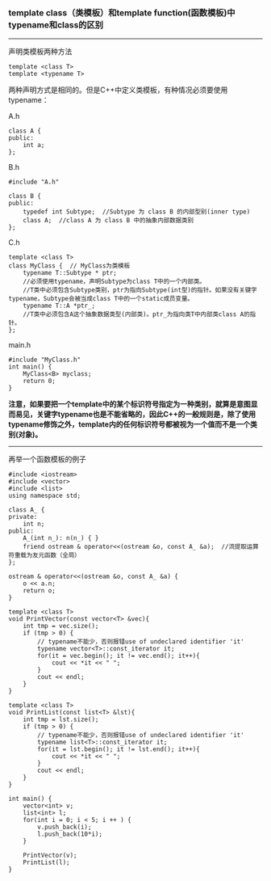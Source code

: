 ### template class（类模板）和template function(函数模板)中typename和class的区别
---

声明类模板两种方法  
```
template <class T>
template <typename T>
```
两种声明方式是相同的。但是C++中定义类模板，有种情况必须要使用typename：

A.h
```
class A {
public:
    int a;
};
```

B.h
```
#include "A.h"

class B {
public:
    typedef int Subtype;  //Subtype 为 class B 的内部型别(inner type)
    class A;  //class A 为 class B 中的抽象内部数据类别
};
```

C.h
```
template <class T> 
class MyClass {  // MyClass为类模板
    typename T::Subtype * ptr;
    //必须使用typename，声明Subtype为class T中的一个内部类。
    //T类中必须包含Subtype类别，ptr为指向Subtype(int型)的指针。如果没有关键字typename，Subtype会被当成class T中的一个static成员变量。
    typename T::A *ptr_; 
    //T类中必须包含A这个抽象数据类型(内部类)。ptr_为指向类T中内部类class A的指针。
};
```

main.h
```
#include "MyClass.h"
int main() {
    MyClass<B> myclass;
    return 0;
}
```

**注意，如果要把一个template中的某个标识符号指定为一种类别，就算是意图显而易见，关键字typename也是不能省略的，因此C++的一般规则是，除了使用typename修饰之外，template内的任何标识符号都被视为一个值而不是一个类别(对象)。**

---
再举一个函数模板的例子

```
#include <iostream>
#include <vector>
#include <list>
using namespace std;

class A_ {
private:
    int n;
public:
    A_(int n_): n(n_) { }
    friend ostream & operator<<(ostream &o, const A_ &a);  //流提取运算符重载为友元函数（全局）
};

ostream & operator<<(ostream &o, const A_ &a) {
    o << a.n;
    return o;
}

template <class T>
void PrintVector(const vector<T> &vec){
    int tmp = vec.size();
    if (tmp > 0) {
    	// typename不能少，否则报错use of undeclared identifier 'it'
        typename vector<T>::const_iterator it;
        for(it = vec.begin(); it != vec.end(); it++){
            cout << *it << " ";
        }
        cout << endl;
    }
}

template <class T>
void PrintList(const list<T> &lst){
    int tmp = lst.size();
    if (tmp > 0) {
    	// typename不能少，否则报错use of undeclared identifier 'it'
        typename list<T>::const_iterator it;
        for(it = lst.begin(); it != lst.end(); it++){
            cout << *it << " ";
        }
        cout << endl;
    }
}

int main() {
    vector<int> v;
    list<int> l;
    for(int i = 0; i < 5; i ++ ) {
        v.push_back(i);
        l.push_back(10*i);
    }

    PrintVector(v);
    PrintList(l);
}
```